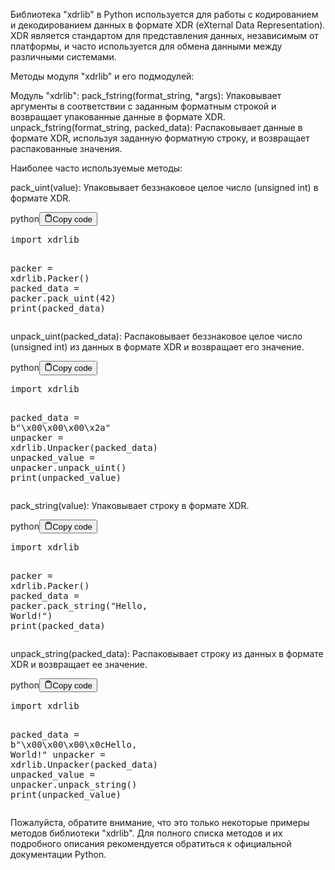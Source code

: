 <p>Библиотека "xdrlib" в Python используется для работы с кодированием и декодированием данных в формате XDR (eXternal Data Representation).
XDR является стандартом для представления данных, независимым от платформы, и часто используется для обмена данными между различными системами.</p>
<p>Методы модуля "xdrlib" и его подмодулей:</p>
<p>Модуль "xdrlib":
pack_fstring(format_string, *args): Упаковывает аргументы в соответствии с заданным форматным строкой и возвращает упакованные данные в формате XDR.
unpack_fstring(format_string, packed_data): Распаковывает данные в формате XDR, используя заданную форматную строку, и возвращает распакованные значения.</p>
<p>Наиболее часто используемые методы:</p>
<p>pack_uint(value): Упаковывает беззнаковое целое число (unsigned int) в формате XDR.</p>
<div class="code-element"><div class="lang-line"><text>python</text><button class="copy-button" id="codebd59d7da341f32754c8d58d79539617db" onclick="copyCode(codebd59d7da341f32754c8d58d79539617d, codebd59d7da341f32754c8d58d79539617db)"><svg stroke="currentColor" fill="none" stroke-width="2" viewBox="0 0 24 24" stroke-linecap="round" stroke-linejoin="round" class="h-4 w-4" height="1em" width="1em" xmlns="http://www.w3.org/2000/svg"><path d="M16 4h2a2 2 0 0 1 2 2v14a2 2 0 0 1-2 2H6a2 2 0 0 1-2-2V6a2 2 0 0 1 2-2h2"></path><rect x="8" y="2" width="8" height="4" rx="1" ry="1"></rect></svg><text>Copy code</text></button></div><div class="code" id="codebd59d7da341f32754c8d58d79539617d"><div class="highlight"><pre><span></span><span class="kn">import</span> <span class="nn">xdrlib</span>

<span class="n">packer</span> <span class="o">=</span> <span class="n">xdrlib</span><span class="o">.</span><span class="n">Packer</span><span class="p">()</span>
<span class="n">packed_data</span> <span class="o">=</span> <span class="n">packer</span><span class="o">.</span><span class="n">pack_uint</span><span class="p">(</span><span class="mi">42</span><span class="p">)</span>
<span class="nb">print</span><span class="p">(</span><span class="n">packed_data</span><span class="p">)</span>
</pre></div></div></div>

<p>unpack_uint(packed_data): Распаковывает беззнаковое целое число (unsigned int) из данных в формате XDR и возвращает его значение.</p>
<div class="code-element"><div class="lang-line"><text>python</text><button class="copy-button" id="code1bdf966cb602218eeaf6ceba17362deeb" onclick="copyCode(code1bdf966cb602218eeaf6ceba17362dee, code1bdf966cb602218eeaf6ceba17362deeb)"><svg stroke="currentColor" fill="none" stroke-width="2" viewBox="0 0 24 24" stroke-linecap="round" stroke-linejoin="round" class="h-4 w-4" height="1em" width="1em" xmlns="http://www.w3.org/2000/svg"><path d="M16 4h2a2 2 0 0 1 2 2v14a2 2 0 0 1-2 2H6a2 2 0 0 1-2-2V6a2 2 0 0 1 2-2h2"></path><rect x="8" y="2" width="8" height="4" rx="1" ry="1"></rect></svg><text>Copy code</text></button></div><div class="code" id="code1bdf966cb602218eeaf6ceba17362dee"><div class="highlight"><pre><span></span><span class="kn">import</span> <span class="nn">xdrlib</span>

<span class="n">packed_data</span> <span class="o">=</span> <span class="sa">b</span><span class="s2">&quot;</span><span class="se">\x00\x00\x00\x2a</span><span class="s2">&quot;</span>
<span class="n">unpacker</span> <span class="o">=</span> <span class="n">xdrlib</span><span class="o">.</span><span class="n">Unpacker</span><span class="p">(</span><span class="n">packed_data</span><span class="p">)</span>
<span class="n">unpacked_value</span> <span class="o">=</span> <span class="n">unpacker</span><span class="o">.</span><span class="n">unpack_uint</span><span class="p">()</span>
<span class="nb">print</span><span class="p">(</span><span class="n">unpacked_value</span><span class="p">)</span>
</pre></div></div></div>

<p>pack_string(value): Упаковывает строку в формате XDR.</p>
<div class="code-element"><div class="lang-line"><text>python</text><button class="copy-button" id="code8c466439bc1c4559f690fb072f35f3b1b" onclick="copyCode(code8c466439bc1c4559f690fb072f35f3b1, code8c466439bc1c4559f690fb072f35f3b1b)"><svg stroke="currentColor" fill="none" stroke-width="2" viewBox="0 0 24 24" stroke-linecap="round" stroke-linejoin="round" class="h-4 w-4" height="1em" width="1em" xmlns="http://www.w3.org/2000/svg"><path d="M16 4h2a2 2 0 0 1 2 2v14a2 2 0 0 1-2 2H6a2 2 0 0 1-2-2V6a2 2 0 0 1 2-2h2"></path><rect x="8" y="2" width="8" height="4" rx="1" ry="1"></rect></svg><text>Copy code</text></button></div><div class="code" id="code8c466439bc1c4559f690fb072f35f3b1"><div class="highlight"><pre><span></span><span class="kn">import</span> <span class="nn">xdrlib</span>

<span class="n">packer</span> <span class="o">=</span> <span class="n">xdrlib</span><span class="o">.</span><span class="n">Packer</span><span class="p">()</span>
<span class="n">packed_data</span> <span class="o">=</span> <span class="n">packer</span><span class="o">.</span><span class="n">pack_string</span><span class="p">(</span><span class="s2">&quot;Hello, World!&quot;</span><span class="p">)</span>
<span class="nb">print</span><span class="p">(</span><span class="n">packed_data</span><span class="p">)</span>
</pre></div></div></div>

<p>unpack_string(packed_data): Распаковывает строку из данных в формате XDR и возвращает ее значение.</p>
<div class="code-element"><div class="lang-line"><text>python</text><button class="copy-button" id="code9040202f7e48a392a74bac3fc3b7a694b" onclick="copyCode(code9040202f7e48a392a74bac3fc3b7a694, code9040202f7e48a392a74bac3fc3b7a694b)"><svg stroke="currentColor" fill="none" stroke-width="2" viewBox="0 0 24 24" stroke-linecap="round" stroke-linejoin="round" class="h-4 w-4" height="1em" width="1em" xmlns="http://www.w3.org/2000/svg"><path d="M16 4h2a2 2 0 0 1 2 2v14a2 2 0 0 1-2 2H6a2 2 0 0 1-2-2V6a2 2 0 0 1 2-2h2"></path><rect x="8" y="2" width="8" height="4" rx="1" ry="1"></rect></svg><text>Copy code</text></button></div><div class="code" id="code9040202f7e48a392a74bac3fc3b7a694"><div class="highlight"><pre><span></span><span class="kn">import</span> <span class="nn">xdrlib</span>

<span class="n">packed_data</span> <span class="o">=</span> <span class="sa">b</span><span class="s2">&quot;</span><span class="se">\x00\x00\x00\x0c</span><span class="s2">Hello, World!&quot;</span>
<span class="n">unpacker</span> <span class="o">=</span> <span class="n">xdrlib</span><span class="o">.</span><span class="n">Unpacker</span><span class="p">(</span><span class="n">packed_data</span><span class="p">)</span>
<span class="n">unpacked_value</span> <span class="o">=</span> <span class="n">unpacker</span><span class="o">.</span><span class="n">unpack_string</span><span class="p">()</span>
<span class="nb">print</span><span class="p">(</span><span class="n">unpacked_value</span><span class="p">)</span>
</pre></div></div></div>

<p>Пожалуйста, обратите внимание, что это только некоторые примеры методов библиотеки "xdrlib".
Для полного списка методов и их подробного описания рекомендуется обратиться к официальной документации Python.</p>